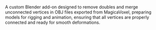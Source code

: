 A custom Blender add-on designed to remove doubles and merge unconnected vertices in OBJ files exported from MagicaVoxel, preparing models for rigging and animation, ensuring that all vertices are properly connected and ready for smooth deformations.
